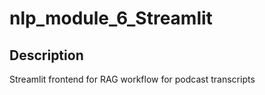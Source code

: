 # nlp_module_6_Streamlit

## Description
Streamlit frontend for RAG workflow for podcast transcripts
